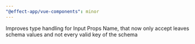 ```yaml
---
"@effect-app/vue-components": minor
---
```


Improves type handling for Input Props Name, that now only accept leaves schema values and not every valid key of the schema
